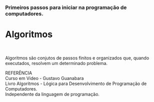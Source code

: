 <h3>Primeiros passos para iniciar na programação de computadores.</h3>

<h1>Algoritmos</h1><br>
<p>Algoritmos são conjutos de passos finitos e organizados que, quando executados, resolvem um determinado problema.</p>

<p>REFERÊNCIA<br>
  Curso em Video - Gustavo Guanabara<br>
  Livro Algoritmos - Lógica para Desenvolvimento de Programação de Computadores.<br> Independente da linguagem de programação.</p>

